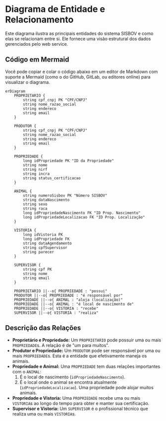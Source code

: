 # Diagrama de Entidade e Relacionamento

Este diagrama ilustra as principais entidades do sistema SISBOV e como elas se relacionam entre si. Ele fornece uma visão estrutural dos dados gerenciados pelo web service.

## Código em Mermaid

Você pode copiar e colar o código abaixo em um editor de Markdown com suporte a Mermaid (como o do GitHub, GitLab, ou editores online) para visualizar o diagrama.

```mermaid
erDiagram
    PROPRIETARIO {
        string cpf_cnpj PK "CPF/CNPJ"
        string nome_razao_social
        string endereco
        string email
    }

    PRODUTOR {
        string cpf_cnpj PK "CPF/CNPJ"
        string nome_razao_social
        string endereco
        string email
    }

    PROPRIEDADE {
        long idPropriedade PK "ID da Propriedade"
        string nome
        string nirf
        string incra
        string status_certificacao
    }

    ANIMAL {
        string numeroSisbov PK "Número SISBOV"
        string dataNascimento
        string sexo
        string raca
        long idPropriedadeNascimento FK "ID Prop. Nascimento"
        long idPropriedadeLocalizacao FK "ID Prop. Localização"
    }

    VISTORIA {
        long idVistoria PK
        long idPropriedade FK
        string dataAgendamento
        string cpfSupervisor
        string parecer
    }

    SUPERVISOR {
        string cpf PK
        string nome
        string email
    }

    PROPRIETARIO ||--o{ PROPRIEDADE : "possui"
    PRODUTOR ||--o{ PROPRIEDADE : "é responsável por"
    PROPRIEDADE ||--o{ ANIMAL : "aloja (localização)"
    PROPRIEDADE ||--o{ ANIMAL : "é local de nascimento de"
    PROPRIEDADE ||--o{ VISTORIA : "recebe"
    SUPERVISOR ||--o{ VISTORIA : "realiza"

```

## Descrição das Relações

-   **Proprietário e Propriedade:** Um `PROPRIETARIO` pode possuir uma ou mais `PROPRIEDADE`s. A relação é de "um para muitos".
-   **Produtor e Propriedade:** Um `PRODUTOR` pode ser responsável por uma ou mais `PROPRIEDADE`s. Esta é a entidade que efetivamente maneja os animais.
-   **Propriedade e Animal:** Uma `PROPRIEDADE` tem duas relações importantes com o `ANIMAL`:
    1.  É o local de nascimento (`idPropriedadeNascimento`).
    2.  É o local onde o animal se encontra atualmente (`idPropriedadeLocalizacao`). Uma propriedade pode alojar muitos animais.
-   **Propriedade e Vistoria:** Uma `PROPRIEDADE` recebe uma ou mais `VISTORIA`s ao longo do tempo para obter e manter sua certificação.
-   **Supervisor e Vistoria:** Um `SUPERVISOR` é o profissional técnico que realiza uma ou mais `VISTORIA`s.
